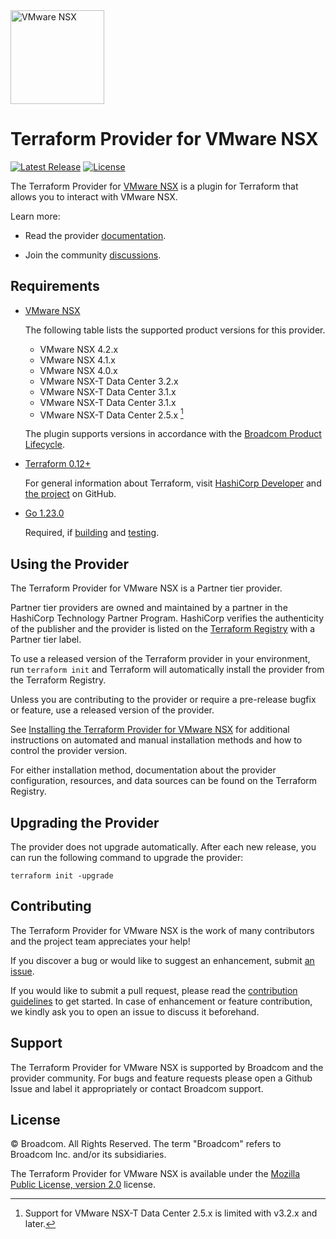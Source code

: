 <!--
© Broadcom. All Rights Reserved.
The term "Broadcom" refers to Broadcom Inc. and/or its subsidiaries.
SPDX-License-Identifier: MPL-2.0
-->

<!-- markdownlint-disable first-line-h1 no-inline-html -->

<img src="docs/images/icon-color.svg" alt="VMware NSX" width="150">

# Terraform Provider for VMware NSX

[![Latest Release](https://img.shields.io/github/v/tag/vmware/terraform-provider-nsxt?label=latest%20release&style=for-the-badge)](https://github.com/vmware/terraform-provider-nsxt/releases/latest) [![License](https://img.shields.io/github/license/vmware/terraform-provider-nsxt.svg?style=for-the-badge)](LICENSE)

The Terraform Provider for [VMware NSX][product-documentation] is a plugin for Terraform that allows you to interact with VMware NSX.

Learn more:

- Read the provider [documentation][provider-documentation].

- Join the community [discussions][provider-discussions].

## Requirements

- [VMware NSX][product-documentation]

  The following table lists the supported product versions for this provider.

  - VMware NSX 4.2.x
  - VMware NSX 4.1.x
  - VMware NSX 4.0.x
  - VMware NSX-T Data Center 3.2.x
  - VMware NSX-T Data Center 3.1.x
  - VMware NSX-T Data Center 3.1.x
  - VMware NSX-T Data Center 2.5.x [^1]

  [^1]: Support for VMware NSX-T Data Center 2.5.x is limited with v3.2.x and later.

  The plugin supports versions in accordance with the [Broadcom Product Lifecycle][product-lifecycle].

- [Terraform 0.12+][terraform-install]

  For general information about Terraform, visit [HashiCorp Developer][terraform-install] and [the project][terraform-github] on GitHub.

- [Go 1.23.0][golang-install]

  Required, if [building][provider-build] and [testing][provider-test].

## Using the Provider

The Terraform Provider for VMware NSX is a Partner tier provider.

Partner tier providers are owned and maintained by a partner in the HashiCorp Technology Partner Program. HashiCorp verifies the authenticity of the publisher and the provider is listed on the [Terraform Registry][terraform-registry] with a Partner tier label.

To use a released version of the Terraform provider in your environment, run `terraform init` and Terraform will automatically install the provider from the Terraform Registry.

Unless you are contributing to the provider or require a pre-release bugfix or feature, use a
released version of the provider.

See [Installing the Terraform Provider for VMware NSX][provider-install] for additional instructions on automated and manual installation methods and how to control the provider version.

For either installation method, documentation about the provider configuration, resources, and data sources can be found on the Terraform Registry.

## Upgrading the Provider

The provider does not upgrade automatically. After each new release, you can run the following command to upgrade the provider:

```shell
terraform init -upgrade
```

## Contributing

The Terraform Provider for VMware NSX is the work of many contributors and the project team appreciates your help!

If you discover a bug or would like to suggest an enhancement, submit [an issue][provider-issues].

If you would like to submit a pull request, please read the [contribution guidelines][provider-contributing] to get started. In case of enhancement or feature contribution, we kindly ask you to open an issue to discuss it beforehand.

## Support

The Terraform Provider for VMware NSX is supported by Broadcom and the provider community. For bugs and feature requests please open a Github Issue and label it appropriately or contact Broadcom support.

## License

© Broadcom. All Rights Reserved.
The term "Broadcom" refers to Broadcom Inc. and/or its subsidiaries.

The Terraform Provider for VMware NSX is available under the [Mozilla Public License, version 2.0][provider-license] license.

[golang-install]: https://golang.org/doc/install
[product-documentation]: https://techdocs.broadcom.com/us/en/vmware-cis/nsx.html
[product-lifecycle]: https://support.broadcom.com/group/ecx/productlifecycle
[provider-contributing]: CONTRIBUTING.md
[provider-discussions]: https://github.com/vmware/terraform-provider-nsxt/discussions
[provider-documentation]: https://registry.terraform.io/providers/vmware/nsxt/latest/docs
[provider-build]: docs/build.md
[provider-install]: docs/install.md
[provider-test]: docs/test.md
[provider-issues]: https://github.com/vmware/terraform-provider-nsxt/issues/new/choose
[provider-license]: LICENSE
[terraform-github]: https://github.com/hashicorp/terraform
[terraform-install]: https://developer.hashicorp.com/terraform/install
[terraform-registry]: https://registry.terraform.io
